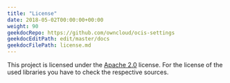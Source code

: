 ```yaml
---
title: "License"
date: 2018-05-02T00:00:00+00:00
weight: 90
geekdocRepo: https://github.com/owncloud/ocis-settings
geekdocEditPath: edit/master/docs
geekdocFilePath: license.md
---
```


This project is licensed under the [Apache 2.0](https://github.com/owncloud/ocis-settings/blob/master/LICENSE) license. For the license of the used libraries you have to check the respective sources.
